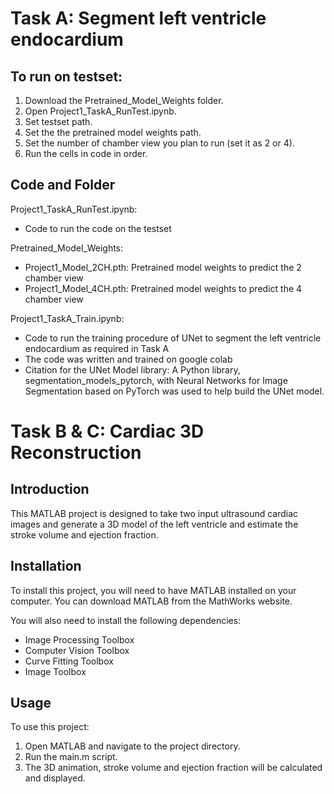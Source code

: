 # Task A: Segment left ventricle endocardium

## To run on testset:
1. Download the Pretrained_Model_Weights folder. 
2. Open Project1_TaskA_RunTest.ipynb.
2. Set testset path.
3. Set the the pretrained model weights path.
4. Set the number of chamber view you plan to run (set it as 2 or 4).
5. Run the cells in code in order.


## Code and Folder
Project1_TaskA_RunTest.ipynb:
- Code to run the code on the testset

Pretrained_Model_Weights:
- Project1_Model_2CH.pth: Pretrained model weights to predict the 2 chamber view
- Project1_Model_4CH.pth: Pretrained model weights to predict the 4 chamber view

Project1_TaskA_Train.ipynb: 
- Code to run the training procedure of UNet to segment the left ventricle endocardium as required in Task A
- The code was written and trained on google colab
- Citation for the UNet Model library: A Python library, segmentation_models_pytorch, with Neural Networks for Image Segmentation based on PyTorch was used to help build the UNet model.



# Task B & C: Cardiac 3D Reconstruction

## Introduction

This MATLAB project is designed to take two input ultrasound cardiac images and generate a 3D model of the left ventricle and estimate the stroke volume and ejection fraction.

## Installation

To install this project, you will need to have MATLAB installed on your computer. You can download MATLAB from the MathWorks website.

You will also need to install the following dependencies:
- Image Processing Toolbox
- Computer Vision Toolbox
- Curve Fitting Toolbox
- Image Toolbox

## Usage

To use this project:

1. Open MATLAB and navigate to the project directory.
2. Run the main.m script.
3. The 3D animation, stroke volume and ejection fraction will be calculated and displayed.
